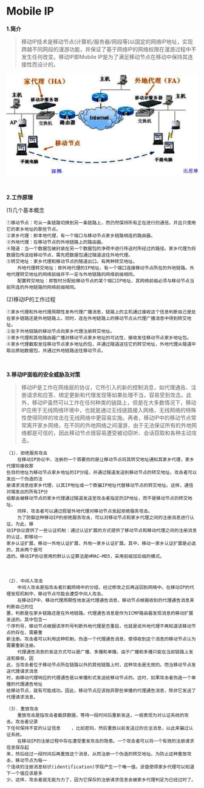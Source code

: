 # Mobile IP


**1.简介**
>移动IP技术是移动节点(计算机/服务器/网段等)以固定的网络IP地址，实现跨越不同网段的漫游功能，并保证了基于网络IP的网络权限在漫游过程中不发生任何改变。移动IP即Mobile IP是为了满足移动节点在移动中保持其连接性而设计的。

![](../images/34.png)

<br/>

**2.工作原理**

(1)几个基本概念

```
①移动节点：可从一条链路切换到另一条链路上，而仍然保持所有正在进行的通信，并且只使用它的家乡地址的那些节点。
②家乡代理：即本地代理，有一个端口与移动节点家乡链路相连的路由器。
③外地代理：在移动节点的外地链路上的路由器。
④隧道：当一个数据包被封装在另一个数据包的净荷中进行传送时所经过的路径。家乡代理为将数据包传送给移动节点，需先把数据包通过隧道送往外地代理。
⑤转交地址：家乡代理和移动节点的隧道出口。有两种转交地址。
	外地代理转交地址：即外地代理的IP地址，有一个端口连接移动节点所在的外地链路。外地代理转交地址的网络前缀并不一定与外地链路的网络前缀相同。
	配置转交地址：即暂时分配给移动节点的某个端口IP地址，其网络前缀必须与移动节点当前所连的外地链路的网络前缀相同。
```

(2)移动IP的工作过程

```
①家乡代理和外地代理周期性发布代理广播消息，链路上的主机通过接收这个信息判断自己是处在家乡链路还是外地链路上。同时，连在外地链路上的移动节点从代理广播消息中得到转交地址。
②处于外地链路的移动节点向家乡代理注册转交地址。
③家乡代理和其他路由器广播对移动节点家乡地址的可达性，接收发往移动节点家乡地址包。
④家乡代理截取发往移动节点家乡地址的包，并通过隧道送往它的转交地址，外地代理从隧道中取出原始数据包，并通过外地链路送往移动节点。
```

<br/>

**3.移动IP面临的安全威胁及对策**

>移动IP是工作在网络层的协议，它所引入的新的控制消息，如代理通告、注册请求和应答、绑定更新和代理发现等如果处理不当，容易受到攻击。此外，移动IP虽然可以工作在任何种类的链路上，但是在大多数情况下，移动IP应用于无线网络环境中，也就是通过无线链路接入网络，无线网络的特殊性使得同样的攻击在无线网络中更容易实施。再者，移动IP中的移动节点常常离开家乡网络，在不同的外地网络之间漫游，由于无法保证所有的外地网络都是可信的，因此移动节点很容易遭受被动窃听、会话窃取和各种主动攻击。

```
（1）．拒绝服务攻击
	在移动IP协议中，注册的一个首要目的是让移动节点将其转交地址通知其家乡代理，家乡代理将接收那
些目的地址为移动节点家乡地址的IP分组，并通过隧道发送到移动节点的转交地址。攻击者可以发出一个伪造的注
册请求消息给家乡代理，以其IP地址或一个欺骗IP地址代替移动节点的转交地址。这样，通信对端发出的所有IP分
组都会被移动节点的家乡代理通过隧道发送至攻击者指定的IP地址，而不是移动节点的转交地址。
	同样，攻击者可以通过假冒外地代理对移动节点发起拒绝服务攻击。
	为了防御这种移动IP的拒绝服务攻击，可以对移动节点和家乡代理之间的注册消息进行认证。为此，移
动IP协议提供了一些认证机制：通过认证扩展的方式提供了移动节点和移动代理之间的注册消息的认证，即移动一
家乡认证扩展，移动一外地认证扩展，外地一家乡认证扩展。其中，移动一家乡认证扩展是必选的，其余两个是可
选的。移动IP协议使用的默认认证算法是HMAC—MD5，采用前缀加后缀的模式。
```
　
```
（2）．中间人攻击　　
	中间人攻击是指攻击者拦截网络中的分组，经过修改之后再送回到网络中。在移动IP的代理发现机制中，移动节点可能会遭受中间人攻击。
	在移动IP中，移动代理周期性地发送代理通告消息，移动节点根据收到的代理通告消息来判断自己的位
置，判断是在家乡链路还是在外地链路。代理通告消息是作为ICMP路由器发现消息的移动扩展发送的。其中包含一
个序列号，移动节点根据该序列号判断外地代理是否重启，也就是说外地代理不再知道该移动节点的存在，需要重
新注册。攻击者可以利用这种机制，伪造一个代理通告消息，使得收到这个消息的移动节点认为需要重新注册。
	代理通告消息的发送方式可以是广播、多播和单播。由于广播和多播只能在当前链路上发送和接收，因
此，当攻击者位于移动节点所在链路以外的其他链路上时，这种攻击是无效的。而当移动节点发送代理请求消息
时，由移动代理响应的代理通告是以单播形式发送给移动节点的。这时，如果攻击者伪造一个单播的代理通告地址
给移动节点，就有可能成功。因此，移动节点应该抛弃那些单播的代理通告消息，除非它发送了代理请求消息。
```

```
（3）．重放攻击
	重放攻击是指攻击者截获数据，等待一段时间后重新发送，一般表现为对认证系统的攻击。攻击者记录
下任何保持不变的认证信息	，比如密码，然后重放以前发送过的合法消息，以此来骗过认证系统。
	在移动IP的注册过程中存在遭受重发攻击的隐患。一个攻击者可以将一个有效的注册请求信息保存起
来，然后经过一段时间后再重放这个消息，从而注册一个伪造的转交地址。为防止这种重放攻击，移动节点为每一
个连续的注册消息标识(identification)字段产生一个唯一值。该值使得家乡代理可以知道下一个值应该是多
少。这样，攻击者就无能为力了，因为它保存的注册请求信息会被家乡代理判定为已经过时了。
```
